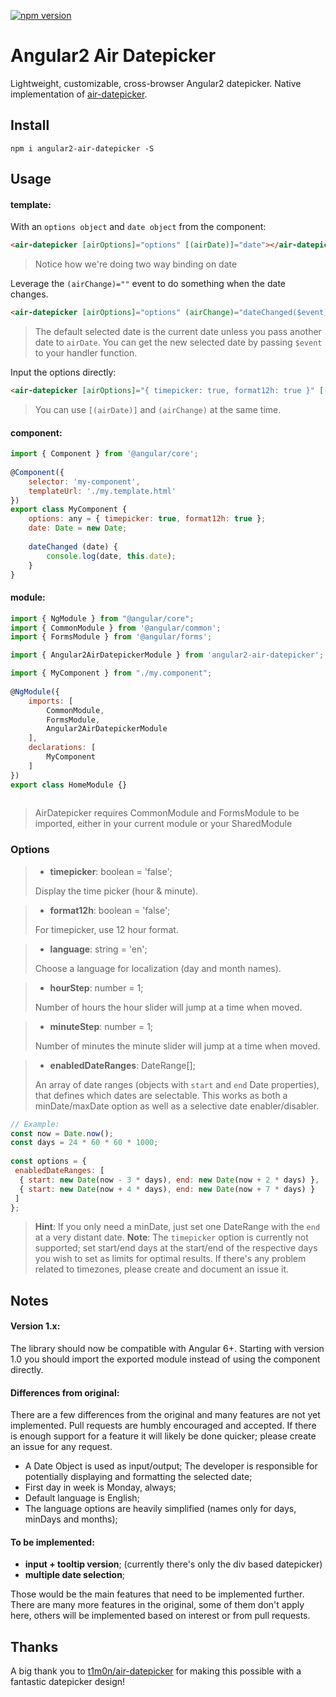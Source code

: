 [![npm version](https://badge.fury.io/js/angular2-air-datepicker.svg)](https://badge.fury.io/js/angular2-air-datepicker)

# Angular2 Air Datepicker  
  
Lightweight, customizable, cross-browser Angular2 datepicker. Native implementation of [air-datepicker](https://github.com/t1m0n/air-datepicker).  
  
  
## Install  
```  
npm i angular2-air-datepicker -S  
```  
  
## Usage  
  
#### template:  
  
With an `options object` and `date object` from the component:  
```html  
<air-datepicker [airOptions]="options" [(airDate)]="date"></air-datepicker>  
```  
> Notice how we're doing two way binding on date  
  
Leverage the `(airChange)=""` event to do something when the date changes.  
```html  
<air-datepicker [airOptions]="options" (airChange)="dateChanged($event)"></air-datepicker>  
```  
> The default selected date is the current date unless you pass another date to `airDate`. You can get the new selected date by passing `$event` to your handler function.  
  
Input the options directly:  
```html  
<air-datepicker [airOptions]="{ timepicker: true, format12h: true }" [(airDate)]="date" (airChange)="dateChanged()"></air-datepicker>  
```  
> You can use `[(airDate)]` and `(airChange)` at the same time.  
  
  
#### component:  
  
```javascript  
import { Component } from '@angular/core';  
  
@Component({  
    selector: 'my-component',  
    templateUrl: './my.template.html'  
})  
export class MyComponent {  
    options: any = { timepicker: true, format12h: true };  
    date: Date = new Date;  
  
    dateChanged (date) {  
        console.log(date, this.date);  
    }  
}  
```  
  
#### module:  
  
```javascript  
import { NgModule } from "@angular/core";  
import { CommonModule } from '@angular/common';  
import { FormsModule } from '@angular/forms';

import { Angular2AirDatepickerModule } from 'angular2-air-datepicker';

import { MyComponent } from "./my.component";
  
@NgModule({  
    imports: [  
        CommonModule,
        FormsModule,
        Angular2AirDatepickerModule
    ],  
    declarations: [  
        MyComponent
    ]  
})  
export class HomeModule {}  
  
```  
> AirDatepicker requires CommonModule and FormsModule to be imported, either in your current module or your SharedModule  
  
  
### Options  
  
> * **timepicker**: boolean = 'false';  
>  
> Display the time picker (hour & minute).  
  
> * **format12h**: boolean = 'false';  
>  
> For timepicker, use 12 hour format.  
  
> * **language**: string = 'en';  
>  
> Choose a language for localization (day and month names).  
  
> * **hourStep**: number = 1;  
>  
> Number of hours the hour slider will jump at a time when moved.  
  
> * **minuteStep**: number = 1;  
>  
> Number of minutes the minute slider will jump at a time when moved.  
  
> * **enabledDateRanges**: DateRange[];  
>  
> An array of date ranges (objects with `start` and `end` Date properties), that defines which dates are selectable. This works as both a minDate/maxDate option as well as a selective date enabler/disabler. 
```javascript  
// Example:  
const now = Date.now();  
const days = 24 * 60 * 60 * 1000;  
  
const options = {  
 enabledDateRanges: [  
  { start: new Date(now - 3 * days), end: new Date(now + 2 * days) },  
  { start: new Date(now + 4 * days), end: new Date(now + 7 * days) }  
 ]  
};  
```  
> **Hint**: If you only need a minDate, just set one DateRange with the `end` at a very distant date. 
> **Note**: The `timepicker` option is currently not supported; set start/end days at the start/end of the respective days you wish to set as limits for optimal results. If there's any problem related to timezones, please create and document an issue it.  
  
  
## Notes  
  
#### Version 1.x:
 
 The library should now be compatible with Angular 6+. Starting with version 1.0 you should import the exported module instead of using the component directly.  
  
#### Differences from original:  

There are a few differences from the original and many features are not yet implemented. Pull requests are humbly encouraged and accepted. If there is enough support for a feature it will likely be done quicker; please create an issue for any request.    

- A Date Object is used as input/output; The developer is responsible for potentially displaying and formatting the selected date;  
- First day in week is Monday, always;  
- Default language is English;  
- The language options are heavily simplified (names only for days, minDays and months);  
  
#### To be implemented:  
  
- **input + tooltip version**; (currently there's only the div based datepicker) 
- **multiple date selection**;
  
Those would be the main features that need to be implemented further. There are many more features in the original, some of them don't apply here, others will be implemented based on interest or from pull requests.  
  
## Thanks  
  
A big thank you to [t1m0n/air-datepicker](https://github.com/t1m0n/air-datepicker) for making this possible with a fantastic datepicker design!
